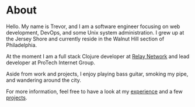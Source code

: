 # About

Hello. My name is Trevor, and I am a software engineer focusing on web
development, DevOps, and some Unix system administration. I grew up at the
Jersey Shore and currently reside in the Walnut Hill section of Philadelphia.

At the moment I am a full stack Clojure developer at [Relay
Network](http://www.relaynetwork.com/) and lead developer at ProTech
Internet Group.

Aside from work and projects, I enjoy playing bass guitar, smoking my
pipe, and wandering around the city.

For more information, feel free to have a look at my
[experience](/about/experience) and a few [projects](/projects).

